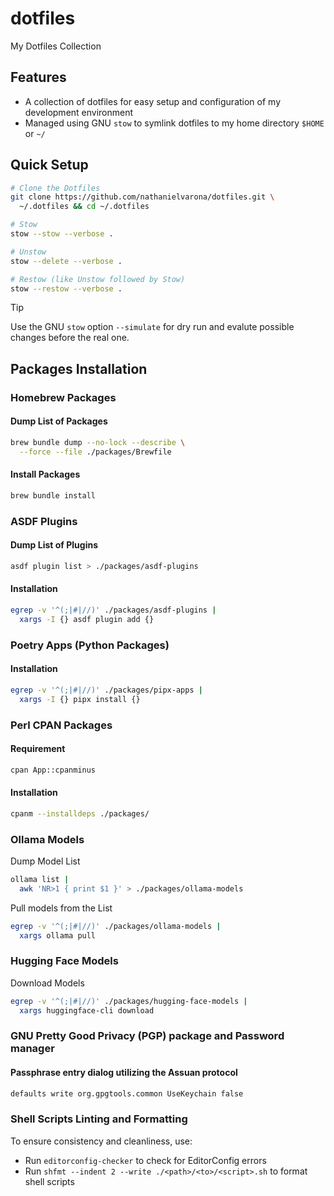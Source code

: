# dotfiles

My Dotfiles Collection

## Features

* A collection of dotfiles for easy setup and configuration of my development environment
* Managed using GNU `stow` to symlink dotfiles to my home directory `$HOME` or `~/`

## Quick Setup

```bash
# Clone the Dotfiles
git clone https://github.com/nathanielvarona/dotfiles.git \
  ~/.dotfiles && cd ~/.dotfiles

# Stow
stow --stow --verbose .

# Unstow
stow --delete --verbose .

# Restow (like Unstow followed by Stow)
stow --restow --verbose .
```

> [!TIP]
> Use the GNU `stow` option `--simulate` for dry run and evalute possible changes before the real one.

## Packages Installation

### Homebrew Packages

#### Dump List of Packages

```bash
brew bundle dump --no-lock --describe \
  --force --file ./packages/Brewfile
```

#### Install Packages

```bash
brew bundle install
```

### ASDF Plugins

#### Dump List of Plugins

```bash
asdf plugin list > ./packages/asdf-plugins
```

#### Installation

```bash
egrep -v '^(;|#|//)' ./packages/asdf-plugins | 
  xargs -I {} asdf plugin add {}
```

### Poetry Apps (Python Packages)

#### Installation

```bash
egrep -v '^(;|#|//)' ./packages/pipx-apps | 
  xargs -I {} pipx install {}
```

### Perl CPAN Packages

#### Requirement

```bash
cpan App::cpanminus
```

#### Installation

```bash
cpanm --installdeps ./packages/
```

### Ollama Models

Dump Model List

```bash
ollama list | 
  awk 'NR>1 { print $1 }' > ./packages/ollama-models
```

Pull models from the List

```bash
egrep -v '^(;|#|//)' ./packages/ollama-models | 
  xargs ollama pull
```

### Hugging Face Models

Download Models

```bash
egrep -v '^(;|#|//)' ./packages/hugging-face-models |
  xargs huggingface-cli download
```

### GNU Pretty Good Privacy (PGP) package and Password manager

#### Passphrase entry dialog utilizing the Assuan protocol

```bash
defaults write org.gpgtools.common UseKeychain false
```

### Shell Scripts Linting and Formatting

To ensure consistency and cleanliness, use:

* Run `editorconfig-checker` to check for EditorConfig errors
* Run `shfmt --indent 2 --write ./<path>/<to>/<script>.sh` to format shell scripts
